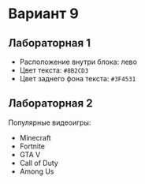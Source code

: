 # Вариант 9 

## Лабораторная 1 
- Расположение внутри блока: лево 
- Цвет текста: `#8B2CD3` 
- Цвет заднего фона текста: `#3F4531` 

## Лабораторная 2 
Популярные видеоигры:
- Minecraft
- Fortnite
- GTA V
- Call of Duty
- Among Us